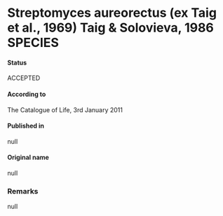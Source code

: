 # Streptomyces aureorectus (ex Taig et al., 1969) Taig & Solovieva, 1986 SPECIES

#### Status
ACCEPTED

#### According to
The Catalogue of Life, 3rd January 2011

#### Published in
null

#### Original name
null

### Remarks
null